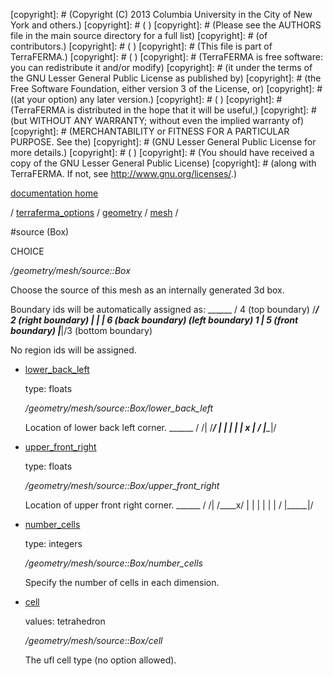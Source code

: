 [copyright]: # (Copyright (C) 2013 Columbia University in the City of New York and others.)
[copyright]: # ( )
[copyright]: # (Please see the AUTHORS file in the main source directory for a full list)
[copyright]: # (of contributors.)
[copyright]: # ( )
[copyright]: # (This file is part of TerraFERMA.)
[copyright]: # ( )
[copyright]: # (TerraFERMA is free software: you can redistribute it and/or modify)
[copyright]: # (it under the terms of the GNU Lesser General Public License as published by)
[copyright]: # (the Free Software Foundation, either version 3 of the License, or)
[copyright]: # ((at your option) any later version.)
[copyright]: # ( )
[copyright]: # (TerraFERMA is distributed in the hope that it will be useful,)
[copyright]: # (but WITHOUT ANY WARRANTY; without even the implied warranty of)
[copyright]: # (MERCHANTABILITY or FITNESS FOR A PARTICULAR PURPOSE. See the)
[copyright]: # (GNU Lesser General Public License for more details.)
[copyright]: # ( )
[copyright]: # (You should have received a copy of the GNU Lesser General Public License)
[copyright]: # (along with TerraFERMA. If not, see <http://www.gnu.org/licenses/>.)

[documentation home](Documentation)

/ [terraferma_options](../../../terraferma_options.md) / [geometry](../../geometry.md) / [mesh](../mesh.md) /

#source (Box)

CHOICE 

*/geometry/mesh/source::Box*

Choose the source of this mesh as an internally generated 3d box.

Boundary ids will be automatically assigned as:
                          ______
                         /  4 (top boundary)
                        /_____/ 2 (right boundary)
                       |     |  | 6 (back boundary)
    (left boundary) 1  |  5 (front boundary)
                       |_____|/3 (bottom boundary)
  
No region ids will be assigned.   

* [lower_back_left](source__Box/lower_back_left.md "child")

    type: floats

    */geometry/mesh/source::Box/lower_back_left*

    Location of lower back left corner.
           ______
          /     /|
         /_____/ |
        |      | |
        |   x  | /
        |______|/
    

* [upper_front_right](source__Box/upper_front_right.md "child")

    type: floats

    */geometry/mesh/source::Box/upper_front_right*

    Location of upper front right corner.
           ______
          /     /|
         /____x/ |
        |     |  |
        |     | /
        |_____|/
    

* [number_cells](source__Box/number_cells.md "child")

    type: integers

    */geometry/mesh/source::Box/number_cells*

    Specify the number of cells in each dimension.

* [cell](source__Box/cell.md "child")

    values: tetrahedron

    */geometry/mesh/source::Box/cell*

    The ufl cell type (no option allowed).

[autogenerated]: # (This file was automatically generated from the schema file:/home/cwilson/repos/github/TerraFERMA/TerraFERMA/buckettools/schemas/geometry.rng.)

